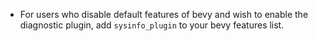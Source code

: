 
- For users who disable default features of bevy and wish to enable the diagnostic plugin, add `sysinfo_plugin` to your bevy features list.
